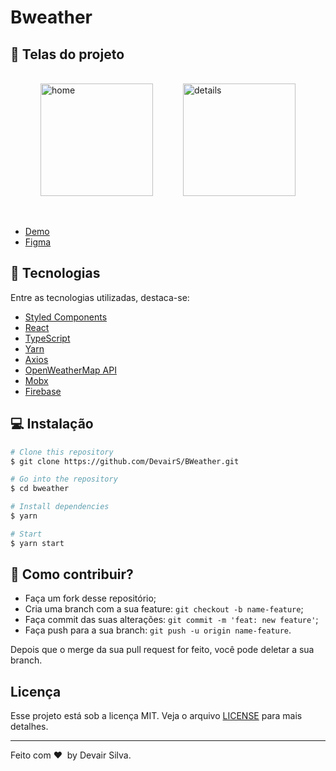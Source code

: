 # Bweather

## 📱 Telas do projeto

</br>
<div style="display:flex; width: 100%; justify-content: space-evenly" >
  <img width="180px" alt="home" src="https://bweather-site.s3.sa-east-1.amazonaws.com/Telas/home.png">
  <img width="180px" alt="details" src="https://bweather-site.s3.sa-east-1.amazonaws.com/Telas/details.png">
</div>
</br>
</br>

- [Demo](https://bweather-f0256.web.app/)
- [Figma](https://www.figma.com/file/etmTuvemskWP7ZbZ6VdJ6e/Desafio-Builders)

## 🚀 Tecnologias

Entre as tecnologias utilizadas, destaca-se:

- [Styled Components](https://styled-components.com/)
- [React](https://pt-br.reactjs.org/)
- [TypeScript](https://www.typescriptlang.org/)
- [Yarn](https://yarnpkg.com/)
- [Axios](https://github.com/axios/axios)
- [OpenWeatherMap API](https://openweathermap.org/)
- [Mobx](https://mobx.js.org/)
- [Firebase](https://firebase.google.com/)

## 💻 Instalação

```bash
# Clone this repository
$ git clone https://github.com/DevairS/BWeather.git

# Go into the repository
$ cd bweather

# Install dependencies
$ yarn

# Start
$ yarn start

```

## 🤗 Como contribuir?

- Faça um fork desse repositório;
- Cria uma branch com a sua feature: `git checkout -b name-feature`;
- Faça commit das suas alterações: `git commit -m 'feat: new feature'`;
- Faça push para a sua branch: `git push -u origin name-feature`.

Depois que o merge da sua pull request for feito, você pode deletar a sua branch.

## Licença

Esse projeto está sob a licença MIT. Veja o arquivo [LICENSE](LICENSE) para mais detalhes.

---

Feito com ❤ &nbsp;by Devair Silva.
